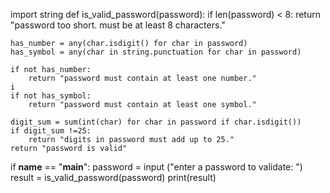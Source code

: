 import string
def is_valid_password(password):
    if len(password) < 8:
        return "password too short. must be at least 8 characters."

    has_number = any(char.isdigit() for char in password)
    has_symbol = any(char in string.punctuation for char in password)

    if not has_number:
        return "password must contain at least one number."
    i
    if not has_symbol:
        return "password must contain at least one symbol."

    digit_sum = sum(int(char) for char in password if char.isdigit())
    if digit_sum !=25:
        return "digits in password must add up to 25."
    return "password is valid"
if __name__ == "__main__": 
    password = input ("enter a password to validate: ")
    result = is_valid_password(password)
    print(result)

